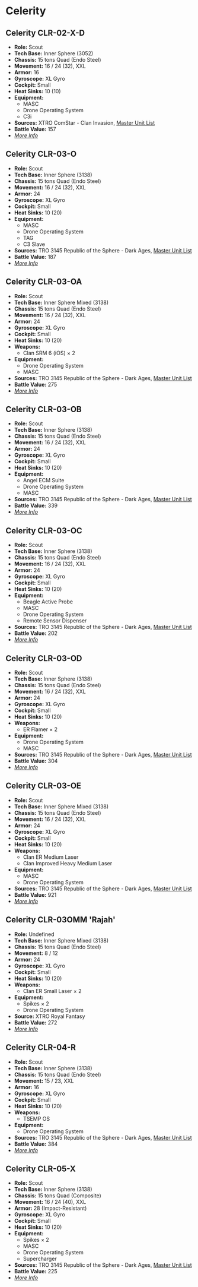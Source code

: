 # Celerity
## Celerity CLR-02-X-D
- **Role:** Scout
- **Tech Base:** Inner Sphere (3052)
- **Chassis:** 15 tons Quad (Endo Steel)
- **Movement:** 16 / 24 (32), XXL
- **Armor:** 16
- **Gyroscope:** XL Gyro
- **Cockpit:** Small
- **Heat Sinks:** 10 (10)
- **Equipment:**
  - MASC
  - Drone Operating System
  - C3i
- **Sources:** XTRO ComStar - Clan Invasion, [Master Unit List](http://masterunitlist.info/Unit/Details/5553/celerity-clr-02-x-d)
- **Battle Value:** 157
- [*More Info*](celerity/celerity_clr-02-x-d.md)

## Celerity CLR-03-O
- **Role:** Scout
- **Tech Base:** Inner Sphere (3138)
- **Chassis:** 15 tons Quad (Endo Steel)
- **Movement:** 16 / 24 (32), XXL
- **Armor:** 24
- **Gyroscope:** XL Gyro
- **Cockpit:** Small
- **Heat Sinks:** 10 (20)
- **Equipment:**
  - MASC
  - Drone Operating System
  - TAG
  - C3 Slave
- **Sources:** TRO 3145 Republic of the Sphere - Dark Ages, [Master Unit List](http://masterunitlist.info/Unit/Details/6671/celerity-clr-03-o)
- **Battle Value:** 187
- [*More Info*](celerity/celerity_clr-03-o.md)

## Celerity CLR-03-OA
- **Role:** Scout
- **Tech Base:** Inner Sphere Mixed (3138)
- **Chassis:** 15 tons Quad (Endo Steel)
- **Movement:** 16 / 24 (32), XXL
- **Armor:** 24
- **Gyroscope:** XL Gyro
- **Cockpit:** Small
- **Heat Sinks:** 10 (20)
- **Weapons:**
  - Clan SRM 6 (iOS) × 2
- **Equipment:**
  - Drone Operating System
  - MASC
- **Sources:** TRO 3145 Republic of the Sphere - Dark Ages, [Master Unit List](http://masterunitlist.info/Unit/Details/6704/celerity-clr-03-oa)
- **Battle Value:** 275
- [*More Info*](celerity/celerity_clr-03-oa.md)

## Celerity CLR-03-OB
- **Role:** Scout
- **Tech Base:** Inner Sphere (3138)
- **Chassis:** 15 tons Quad (Endo Steel)
- **Movement:** 16 / 24 (32), XXL
- **Armor:** 24
- **Gyroscope:** XL Gyro
- **Cockpit:** Small
- **Heat Sinks:** 10 (20)
- **Equipment:**
  - Angel ECM Suite
  - Drone Operating System
  - MASC
- **Sources:** TRO 3145 Republic of the Sphere - Dark Ages, [Master Unit List](http://masterunitlist.info/Unit/Details/6705/celerity-clr-03-ob)
- **Battle Value:** 339
- [*More Info*](celerity/celerity_clr-03-ob.md)

## Celerity CLR-03-OC
- **Role:** Scout
- **Tech Base:** Inner Sphere (3138)
- **Chassis:** 15 tons Quad (Endo Steel)
- **Movement:** 16 / 24 (32), XXL
- **Armor:** 24
- **Gyroscope:** XL Gyro
- **Cockpit:** Small
- **Heat Sinks:** 10 (20)
- **Equipment:**
  - Beagle Active Probe
  - MASC
  - Drone Operating System
  - Remote Sensor Dispenser
- **Sources:** TRO 3145 Republic of the Sphere - Dark Ages, [Master Unit List](http://masterunitlist.info/Unit/Details/6706/celerity-clr-03-oc)
- **Battle Value:** 202
- [*More Info*](celerity/celerity_clr-03-oc.md)

## Celerity CLR-03-OD
- **Role:** Scout
- **Tech Base:** Inner Sphere (3138)
- **Chassis:** 15 tons Quad (Endo Steel)
- **Movement:** 16 / 24 (32), XXL
- **Armor:** 24
- **Gyroscope:** XL Gyro
- **Cockpit:** Small
- **Heat Sinks:** 10 (20)
- **Weapons:**
  - ER Flamer × 2
- **Equipment:**
  - Drone Operating System
  - MASC
- **Sources:** TRO 3145 Republic of the Sphere - Dark Ages, [Master Unit List](http://masterunitlist.info/Unit/Details/6707/celerity-clr-03-od)
- **Battle Value:** 304
- [*More Info*](celerity/celerity_clr-03-od.md)

## Celerity CLR-03-OE
- **Role:** Scout
- **Tech Base:** Inner Sphere Mixed (3138)
- **Chassis:** 15 tons Quad (Endo Steel)
- **Movement:** 16 / 24 (32), XXL
- **Armor:** 24
- **Gyroscope:** XL Gyro
- **Cockpit:** Small
- **Heat Sinks:** 10 (20)
- **Weapons:**
  - Clan ER Medium Laser
  - Clan Improved Heavy Medium Laser
- **Equipment:**
  - MASC
  - Drone Operating System
- **Sources:** TRO 3145 Republic of the Sphere - Dark Ages, [Master Unit List](http://masterunitlist.info/Unit/Details/6708/celerity-clr-03-oe)
- **Battle Value:** 921
- [*More Info*](celerity/celerity_clr-03-oe.md)

## Celerity CLR-03OMM 'Rajah'
- **Role:** Undefined
- **Tech Base:** Inner Sphere Mixed (3138)
- **Chassis:** 15 tons Quad (Endo Steel)
- **Movement:** 8 / 12
- **Armor:** 24
- **Gyroscope:** XL Gyro
- **Cockpit:** Small
- **Heat Sinks:** 10 (20)
- **Weapons:**
  - Clan ER Small Laser × 2
- **Equipment:**
  - Spikes × 2
  - Drone Operating System
- **Source:** XTRO Royal Fantasy
- **Battle Value:** 272
- [*More Info*](celerity/celerity_clr-03omm_'rajah'.md)

## Celerity CLR-04-R
- **Role:** Scout
- **Tech Base:** Inner Sphere (3138)
- **Chassis:** 15 tons Quad (Endo Steel)
- **Movement:** 15 / 23, XXL
- **Armor:** 16
- **Gyroscope:** XL Gyro
- **Cockpit:** Small
- **Heat Sinks:** 10 (20)
- **Weapons:**
  - TSEMP OS
- **Equipment:**
  - Drone Operating System
- **Sources:** TRO 3145 Republic of the Sphere - Dark Ages, [Master Unit List](http://masterunitlist.info/Unit/Details/6709/celerity-clr-04-r)
- **Battle Value:** 384
- [*More Info*](celerity/celerity_clr-04-r.md)

## Celerity CLR-05-X
- **Role:** Scout
- **Tech Base:** Inner Sphere (3138)
- **Chassis:** 15 tons Quad (Composite)
- **Movement:** 16 / 24 (40), XXL
- **Armor:** 28 (Impact-Resistant)
- **Gyroscope:** XL Gyro
- **Cockpit:** Small
- **Heat Sinks:** 10 (20)
- **Equipment:**
  - Spikes × 2
  - MASC
  - Drone Operating System
  - Supercharger
- **Sources:** TRO 3145 Republic of the Sphere - Dark Ages, [Master Unit List](http://masterunitlist.info/Unit/Details/6710/celerity-clr-05-x)
- **Battle Value:** 225
- [*More Info*](celerity/celerity_clr-05-x.md)

